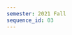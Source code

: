 ```yaml
---
semester: 2021 Fall
sequence_id: 03
---
```


<!--
Every other Tuesdays from 12-1pm through [Zoom](https://mcgill.zoom.us/j/81342469155).
Please sign-up [here](https://docs.google.com/spreadsheets/d/1Q9_cT75_kxWn4JOgR6Wf0tnSD43TKDDUvicMta4KtSs/edit?usp=sharing) for future readings.
-->
